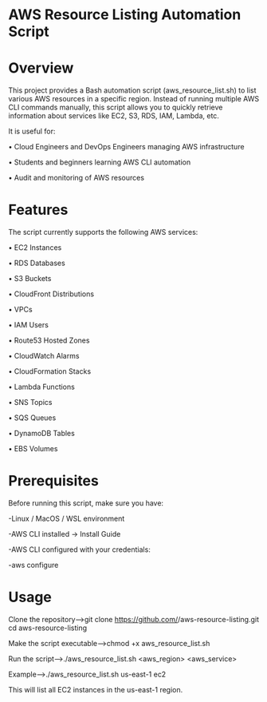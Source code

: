 
# AWS Resource Listing Automation Script

# Overview

This project provides a Bash automation script (aws_resource_list.sh) to list various AWS resources in a specific region. Instead of running multiple AWS CLI commands manually, this script allows you to quickly retrieve information about services like EC2, S3, RDS, IAM, Lambda, etc.

It is useful for:

• Cloud Engineers and DevOps Engineers managing AWS infrastructure

• Students and beginners learning AWS CLI automation

• Audit and monitoring of AWS resources

# Features

The script currently supports the following AWS services:

• EC2 Instances

• RDS Databases

• S3 Buckets

• CloudFront Distributions

• VPCs

• IAM Users

• Route53 Hosted Zones

• CloudWatch Alarms

• CloudFormation Stacks

• Lambda Functions

• SNS Topics

• SQS Queues

• DynamoDB Tables

• EBS Volumes

# Prerequisites

Before running this script, make sure you have:

-Linux / MacOS / WSL environment

-AWS CLI installed → Install Guide

-AWS CLI configured with your credentials:

-aws configure

# Usage
Clone the repository-->git clone https://github.com/<your-username>/aws-resource-listing.git
                      cd aws-resource-listing

Make the script executable-->chmod +x aws_resource_list.sh

Run the script-->./aws_resource_list.sh <aws_region> <aws_service>

Example-->./aws_resource_list.sh us-east-1 ec2


This will list all EC2 instances in the us-east-1 region.




